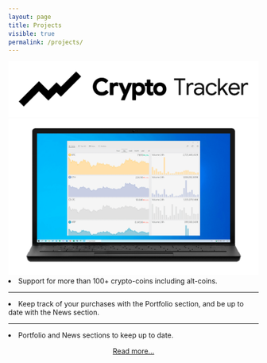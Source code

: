```yaml
---
layout: page
title: Projects
visible: true
permalink: /projects/
---
```


<div class="projects-hero-container">
	<img id="hero-logo" class="projects-hero-logo" src="/assets/cryptotracker/logo-wide-dark.png">
	<img id="hero-img" class="projects-hero-img" src="/assets/cryptotracker/Laptop_front_home_light.png"/>
	<div class="project-hero-descr">
		<span>
			<li>Support for more than 100+ crypto-coins including alt-coins.</li>
			<hr>
			<li>Keep track of your purchases with the Portfolio section, and be up to date with the News section.</li>
			<hr>			
			<li>Portfolio and News sections to keep up to date.</li>
		</span>
		<div style="text-align: center; padding: 15px 0">
			<a href="CryptoTracker">Read more...</a>		
		</div>
	</div>
</div>

<script>
	function lightTheme(){
		document.getElementById("hero-logo").src = "/assets/cryptotracker/logo-wide-dark.png";
		document.getElementById("hero-img").src = "/assets/cryptotracker/Laptop_front_home_light.png";
	}
	function darkTheme(){
		document.getElementById("hero-logo").src = "/assets/cryptotracker/logo-wide-light.png";
		document.getElementById("hero-img").src = "/assets/cryptotracker/Laptop_front_home_dark.png";
	}
</script>

<!-- {% for project in site.projects %}

<div class="project ">
    <div class="thumbnail">
        <a href="{{ site.baseurl }}{{ project.url }}">
        {% if project.img %}
        <img class="thumbnail" src="{{ project.img }}"/>
        {% else %}
        <div class="thumbnail blankbox"></div>
        {% endif %}    
        <span>
            <h1>{{ project.title }}</h1>
            <br/>
            <p>{{ project.description }}</p>
        </span>
        </a>
    </div>
</div>

{% endfor %}  -->
